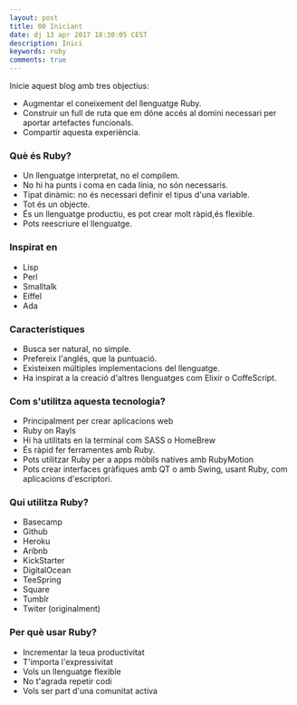 ```yaml
---
layout: post
title: 00 Iniciant
date: dj 13 apr 2017 18:30:05 CEST 
description: Inici 
keywords: ruby
comments: true
---
```



Inicie aquest blog amb tres objectius:

- Augmentar el coneixement del llenguatge Ruby.
- Construir un full de ruta que em dóne accés al domini necessari per aportar artefactes funcionals.
- Compartir aquesta experiència.


### Què és Ruby?

- Un llenguatge interpretat, no el compilem.
- No hi ha punts i coma en cada línia, no són necessaris.
- Tipat dinàmic: no és necessari definir el tipus d'una variable.
- Tot és un objecte.
- És un llenguatge productiu, es pot crear molt ràpid,és flexible.
- Pots reescriure el llenguatge.

### Inspirat en

- Lisp
- Perl
- Smalltalk
- Eiffel
- Ada

### Característiques

- Busca ser natural, no simple.
- Prefereix l'anglés, que la puntuació.
- Existeixen múltiples implementacions del llenguatge.
- Ha inspirat a la creació d'altres llenguatges com Elixir o CoffeScript.

### Com s'utilitza aquesta tecnologia?

- Principalment per crear aplicacions web
- Ruby on Rayls
- Hi ha utilitats en la terminal com SASS o HomeBrew
- És ràpid fer ferramentes amb Ruby.
- Pots utilitzar Ruby per a apps mòbils natives amb RubyMotion
- Pots crear interfaces gràfiques amb QT o amb Swing, usant Ruby, com aplicacions d'escriptori.

### Qui utilitza Ruby?

- Basecamp
- Github
- Heroku
- Aribnb
- KickStarter
- DigitalOcean
- TeeSpring
- Square
- Tumblr
- Twiter (originalment)

### Per què usar Ruby?

- Incrementar la teua productivitat
- T'importa l'expressivitat
- Vols un llenguatge flexible
- No t'agrada repetir codi
- Vols ser part d'una comunitat activa


